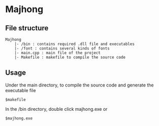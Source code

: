 # Majhong

## File structure
    Majhong
        |- /bin : contains required .dll file and executables
        |- /font : contains several kinds of fonts
        |- main.cpp : main file of the project
        |- Makefile : makefile to compile the source code

## Usage
Under the main directory, to compile the source code and generate the executable file  
    
    $makefile
    
In the /bin directory, double click majhong.exe or

    $majhong.exe
